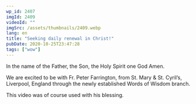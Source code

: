 ```yaml
---
wp_id: 2407
imgId: 2409
videoId: ""
imgSrc: /assets/thumbnails/2409.webp
lang: en
title: "Seeking daily renewal in Christ!"
pubDate: 2020-10-25T23:47:28
tags: ["wow"]
---
```


<!-- page: 6 -->

<p>In the name of the Father, the Son, the Holy Spirit one God Amen.</p>
<p>We are excited to be with Fr. Peter Farrington, from St. Mary &amp; St. Cyril&#8217;s, Liverpool, England through the newly established Words of Wisdom branch.</p>
<p>This video was of course used with his blessing.</p>
<p>&nbsp;</p>
